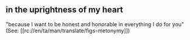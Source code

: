 ## in the uprightness of my heart ##

"because I want to be honest and honorable in everything I do for you" (See: [[rc://en/ta/man/translate/figs-metonymy]])